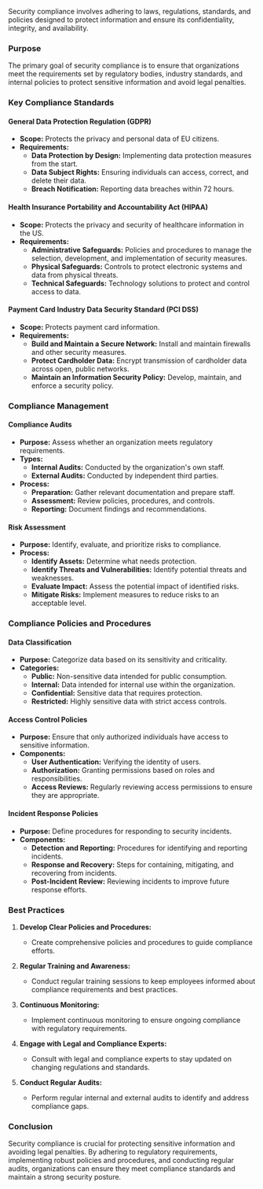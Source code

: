 Security compliance involves adhering to laws, regulations, standards, and policies designed to protect information and ensure its confidentiality, integrity, and availability.

### Purpose

The primary goal of security compliance is to ensure that organizations meet the requirements set by regulatory bodies, industry standards, and internal policies to protect sensitive information and avoid legal penalties.

### Key Compliance Standards

#### General Data Protection Regulation (GDPR)

- **Scope:** Protects the privacy and personal data of EU citizens.
- **Requirements:**
    - **Data Protection by Design:** Implementing data protection measures from the start.
    - **Data Subject Rights:** Ensuring individuals can access, correct, and delete their data.
    - **Breach Notification:** Reporting data breaches within 72 hours.

#### Health Insurance Portability and Accountability Act (HIPAA)

- **Scope:** Protects the privacy and security of healthcare information in the US.
- **Requirements:**
    - **Administrative Safeguards:** Policies and procedures to manage the selection, development, and implementation of security measures.
    - **Physical Safeguards:** Controls to protect electronic systems and data from physical threats.
    - **Technical Safeguards:** Technology solutions to protect and control access to data.

#### Payment Card Industry Data Security Standard (PCI DSS)

- **Scope:** Protects payment card information.
- **Requirements:**
    - **Build and Maintain a Secure Network:** Install and maintain firewalls and other security measures.
    - **Protect Cardholder Data:** Encrypt transmission of cardholder data across open, public networks.
    - **Maintain an Information Security Policy:** Develop, maintain, and enforce a security policy.

### Compliance Management

#### Compliance Audits

- **Purpose:** Assess whether an organization meets regulatory requirements.
- **Types:**
    - **Internal Audits:** Conducted by the organization's own staff.
    - **External Audits:** Conducted by independent third parties.
- **Process:**
    - **Preparation:** Gather relevant documentation and prepare staff.
    - **Assessment:** Review policies, procedures, and controls.
    - **Reporting:** Document findings and recommendations.

#### Risk Assessment

- **Purpose:** Identify, evaluate, and prioritize risks to compliance.
- **Process:**
    - **Identify Assets:** Determine what needs protection.
    - **Identify Threats and Vulnerabilities:** Identify potential threats and weaknesses.
    - **Evaluate Impact:** Assess the potential impact of identified risks.
    - **Mitigate Risks:** Implement measures to reduce risks to an acceptable level.

### Compliance Policies and Procedures

#### Data Classification

- **Purpose:** Categorize data based on its sensitivity and criticality.
- **Categories:**
    - **Public:** Non-sensitive data intended for public consumption.
    - **Internal:** Data intended for internal use within the organization.
    - **Confidential:** Sensitive data that requires protection.
    - **Restricted:** Highly sensitive data with strict access controls.

#### Access Control Policies

- **Purpose:** Ensure that only authorized individuals have access to sensitive information.
- **Components:**
    - **User Authentication:** Verifying the identity of users.
    - **Authorization:** Granting permissions based on roles and responsibilities.
    - **Access Reviews:** Regularly reviewing access permissions to ensure they are appropriate.

#### Incident Response Policies

- **Purpose:** Define procedures for responding to security incidents.
- **Components:**
    - **Detection and Reporting:** Procedures for identifying and reporting incidents.
    - **Response and Recovery:** Steps for containing, mitigating, and recovering from incidents.
    - **Post-Incident Review:** Reviewing incidents to improve future response efforts.

### Best Practices

1. **Develop Clear Policies and Procedures:**
    
    - Create comprehensive policies and procedures to guide compliance efforts.
2. **Regular Training and Awareness:**
    
    - Conduct regular training sessions to keep employees informed about compliance requirements and best practices.
3. **Continuous Monitoring:**
    
    - Implement continuous monitoring to ensure ongoing compliance with regulatory requirements.
4. **Engage with Legal and Compliance Experts:**
    
    - Consult with legal and compliance experts to stay updated on changing regulations and standards.
5. **Conduct Regular Audits:**
    
    - Perform regular internal and external audits to identify and address compliance gaps.

### Conclusion

Security compliance is crucial for protecting sensitive information and avoiding legal penalties. By adhering to regulatory requirements, implementing robust policies and procedures, and conducting regular audits, organizations can ensure they meet compliance standards and maintain a strong security posture.

